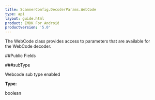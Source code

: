 ```yaml
---
title: ScannerConfig.DecoderParams.WebCode
type: api
layout: guide.html
product: EMDK For Android
productversion: '5.0'
---
```



The WebCode class provides access to parameters that are available
 for the WebCode decoder.

##Public Fields

###subType

Webcode sub type enabled

**Type:**

boolean


